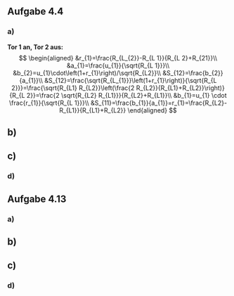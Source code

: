 ## Aufgabe 4.4
### a)
**Tor 1 an, Tor 2 aus:**
$$
\begin{aligned}
&r_{1}=\frac{R_{L_{2}}-R_{L 1}}{R_{L 2}+R_{21}}\\
&a_{1}=\frac{u_{1}}{\sqrt{R_{L 1}}}\\
&b_{2}=u_{1}\cdot\left(1+r_{1}\right)/\sqrt{R_{L2}}\\
&S_{12}=\frac{b_{2}}{a_{1}}\\
&S_{12}=\frac{\sqrt{R_{L_{1}}}\left(1+r_{1}\right)}{\sqrt{R_{L 2}}}=\frac{\sqrt{R_{L1} R_{L2}}\left(\frac{2 R_{L2}}{R_{L1}+R_{L2}}\right)}{R_{L 2}}=\frac{2 \sqrt{R_{L2} R_{L1}}}{R_{L2}+R_{L1}}\\
&b_{1}=u_{1} \cdot \frac{r_{1}}{\sqrt{R_{L 1}}}\\
&S_{11}=\frac{b_{1}}{a_{1}}=r_{1}=\frac{R_{L2}-R_{L1}}{R_{L1}+R_{L2}}
\end{aligned}
$$

## b)


## c)


### d)



## Aufgabe 4.13
### a)


## b)


## c)


### d)



